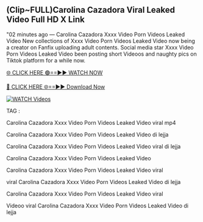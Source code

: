 ## (Clip~FULL)Carolina Cazadora Viral Leaked Video Full HD X Link


"02 minutes ago —  Carolina Cazadora Xxxx Video Porn Videos Leaked Video New collections of   Xxxx Video Porn Videos Leaked Video now being a creator on Fanfix uploading adult contents. Social media star   Xxxx Video Porn Videos Leaked Video been posting short Videoos and naughty pics on Tiktok platform for a while now.


[🌐 CLICK HERE 🟢==►► WATCH NOW](https://cutt.ly/mrqM9kNd)

[🔴 CLICK HERE 🌐==►► Download Now](https://cutt.ly/mrqM9kNd)

[![WATCH Videos](https://i.imgur.com/dJHk4Zq.gif)](https://cutt.ly/mrqM9kNd)


TAG :

Carolina Cazadora Xxxx Video Porn Videos Leaked Video viral mp4

Carolina Cazadora Xxxx Video Porn Videos Leaked Video di lejja

Carolina Cazadora Xxxx Video Porn Videos Leaked Video viral di lejja

Carolina Cazadora Xxxx Video Porn Videos Leaked Video

Carolina Cazadora Xxxx Video Porn Videos Leaked Video viral

viral Carolina Cazadora Xxxx Video Porn Videos Leaked Video di lejja

Carolina Cazadora Xxxx Video Porn Videos Leaked Video viral

Videoo viral Carolina Cazadora Xxxx Video Porn Videos Leaked Video di lejja
